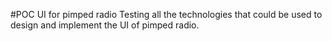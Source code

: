 #POC UI for pimped radio
Testing all the technologies that could be used to design and implement the UI of pimped radio.